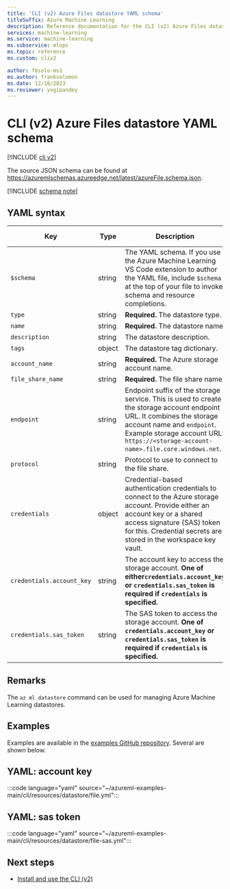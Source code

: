```yaml
---
title: 'CLI (v2) Azure Files datastore YAML schema'
titleSuffix: Azure Machine Learning
description: Reference documentation for the CLI (v2) Azure Files datastore YAML schema.
services: machine-learning
ms.service: machine-learning
ms.subservice: mlops
ms.topic: reference
ms.custom: cliv2

author: fbsolo-ms1
ms.author: franksolomon
ms.date: 12/18/2023
ms.reviewer: yogipandey
---
```


# CLI (v2) Azure Files datastore YAML schema

[!INCLUDE [cli v2](includes/machine-learning-cli-v2.md)]

The source JSON schema can be found at https://azuremlschemas.azureedge.net/latest/azureFile.schema.json.

[!INCLUDE [schema note](includes/machine-learning-preview-old-json-schema-note.md)]

## YAML syntax

| Key | Type | Description | Allowed values | Default value |
| --- | ---- | ----------- | -------------- | ------- |
| `$schema` | string | The YAML schema. If you use the Azure Machine Learning VS Code extension to author the YAML file, include `$schema` at the top of your file to invoke schema and resource completions. | | |
| `type` | string | **Required.** The datastore type. | `azure_file` | |
| `name` | string | **Required.** The datastore name. | | |
| `description` | string | The datastore description. | | |
| `tags` | object | The datastore tag dictionary. | | |
| `account_name` | string | **Required.** The Azure storage account name. | | |
| `file_share_name` | string | **Required.** The file share name. | | |
| `endpoint` | string | Endpoint suffix of the storage service. This is used to create the storage account endpoint URL. It combines the storage account name and `endpoint`. Example storage account URL: `https://<storage-account-name>.file.core.windows.net`. | | `core.windows.net` |
| `protocol` | string | Protocol to use to connect to the file share. | `https` | `https` |
| `credentials` | object | Credential-based authentication credentials to connect to the Azure storage account. Provide either an account key or a shared access signature (SAS) token for this. Credential secrets are stored in the workspace key vault. | | |
| `credentials.account_key` | string | The account key to access the storage account. **One of either`credentials.account_key` or `credentials.sas_token` is required if `credentials` is specified.** | | |
| `credentials.sas_token` | string | The SAS token to access the storage account. **One of `credentials.account_key` or `credentials.sas_token` is required if `credentials` is specified.** | | |

## Remarks

The `az ml datastore` command can be used for managing Azure Machine Learning datastores.

## Examples

Examples are available in the [examples GitHub repository](https://github.com/Azure/azureml-examples/tree/main/cli/resources/datastore). Several are shown below.

## YAML: account key

:::code language="yaml" source="~/azureml-examples-main/cli/resources/datastore/file.yml":::

## YAML: sas token

:::code language="yaml" source="~/azureml-examples-main/cli/resources/datastore/file-sas.yml":::

## Next steps

- [Install and use the CLI (v2)](how-to-configure-cli.md)
